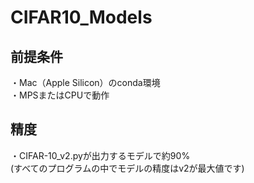 # CIFAR10_Models
## 前提条件
・Mac（Apple Silicon）のconda環境  
・MPSまたはCPUで動作  
## 精度
・CIFAR-10_v2.pyが出力するモデルで約90%  
(すべてのプログラムの中でモデルの精度はv2が最大値です)  
